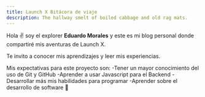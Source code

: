 ```yaml
---
title: Launch X Bitácora de viaje
description: The hallway smelt of boiled cabbage and old rag mats.
---
```


Hola ✌️  soy el explorer **Eduardo Morales** y este es mi blog personal donde compartiré mis aventuras de Launch X.

Te invito a conocer mis aprendizajes y leer mis experiencias.

Mis expectativas para este proyecto son:
-Tener un mayor conocimiento del uso de Git y GitHub
-Aprender a usar Javascript para el Backend
-Desarrollar más mis habilidades para programar
-Aprender sobre el desarrollo de software
🚀
